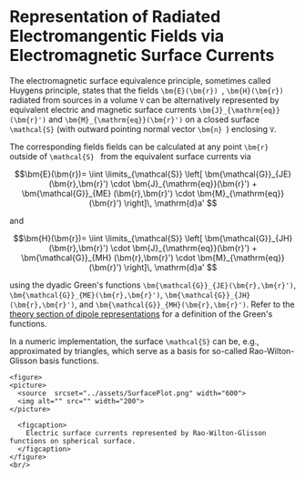 # Representation of Radiated Electromangentic Fields via Electromagnetic Surface Currents
The electromagnetic surface equivalence principle, sometimes called Huygens principle, states that the fields ``\bm{E}(\bm{r}) ``, ``\bm{H}(\bm{r}) `` radiated from sources in a volume ``V`` can be alternatively represented by equivalent electric and magnetic surface currents ``\bm{J}_{\mathrm{eq}}(\bm{r}')`` and ``\bm{M}_{\mathrm{eq}}(\bm{r}')`` on a closed surface ``\mathcal{S}`` (with outward pointing normal vector ``\bm{n} ``) enclosing ``V``. 

The corresponding fields fields can be calculated at any point ``\bm{r} `` outside of ``\mathcal{S} `` from the equivalent surface currents via 
```math
\bm{E}(\bm{r})=
\iint \limits_{\mathcal{S}}
\left[
\bm{\mathcal{G}}_{JE}
(\bm{r},\bm{r}')
\cdot
\bm{J}_{\mathrm{eq}}(\bm{r}')
+
\bm{\mathcal{G}}_{ME}
(\bm{r},\bm{r}')
\cdot
\bm{M}_{\mathrm{eq}}(\bm{r}')
\right]\, \mathrm{d}a' 
```
and
```math
\bm{H}(\bm{r})=
\iint \limits_{\mathcal{S}}
\left[
\bm{\mathcal{G}}_{JH}
(\bm{r},\bm{r}')
\cdot
\bm{J}_{\mathrm{eq}}(\bm{r}')
+
\bm{\mathcal{G}}_{MH}
(\bm{r},\bm{r}')
\cdot
\bm{M}_{\mathrm{eq}}(\bm{r}')
\right]\, \mathrm{d}a' 
```
using the dyadic Green's functions ``\bm{\mathcal{G}}_{JE}(\bm{r},\bm{r}')``, ``\bm{\mathcal{G}}_{ME}(\bm{r},\bm{r}')``, ``\bm{\mathcal{G}}_{JH}(\bm{r},\bm{r}')``, and ``\bm{\mathcal{G}}_{MH}(\bm{r},\bm{r}')``. Refer to the [ theory section of dipole representations](@ref "Electromagnetic Fields of Elementary Dipoles") for a definition of the Green's functions.

In a numeric implementation, the surface ``\mathcal{S}`` can be, e.g., approximated by triangles, which serve as a basis for so-called Rao-Wilton-Glisson basis functions.
```@raw html
<figure>
<picture>
  <source  srcset="../assets/SurfacePlot.png" width="600">
  <img alt="" src="" width="200">
</picture>

  <figcaption>
    Electric surface currents represented by Rao-Wilton-Glisson functions on spherical surface.
  </figcaption>
</figure>
<br/>
```